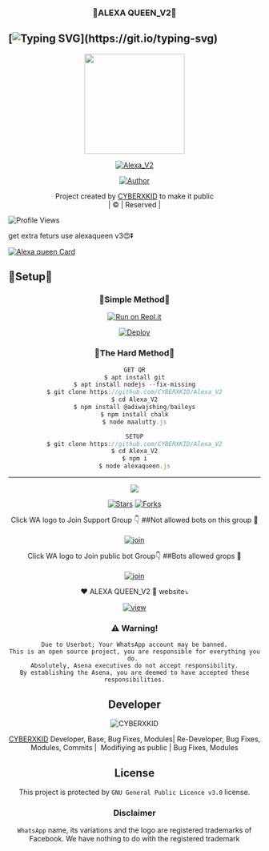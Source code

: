 <h3 align="center">👄ALEXA QUEEN_V2👄</h3>

## [![Typing SVG](https://readme-typing-svg.herokuapp.com?font=Lemon+milk&color=F5000&lines=Welcome+to+ALEXA-QUEEN_V2+WA+Bot...;Created+by+cyber+and+kidd...;This+is+a+Bgm+stickerbot...;With+more+features...)](https://git.io/typing-svg)

<div align="center">
  <img border-radius: 15px src="https://i.ibb.co/N6b6cv3/Alexaqueen.png" width="200" height="200"/>
  <p align="center">
<a href="#"><img title="Alexa_V2" src="https://img.shields.io/badge/Alexa_V2-green?colorA=%23ff0000&colorB=%23017e40&style=for-the-badge"></a>
</p>
  <p align="center">
<a href="https://github.com/CYBERXKID"><img title="Author" src="https://img.shields.io/badge/Author-Cyberxkid-/Alexa_V2?color=blue&style=for-the-badge&logo=whatsapp"></a>
</p>
</div>
<p align="center">
Project created by <a href="https://github.com/CYBERXKID">CYBERXKID</a> to make it public
    <br>
       | © |
        Reserved |
    <br> 
</p>

![Profile Views](https://hits.seeyoufarm.com/api/count/incr/badge.svg?url=https://github.com/CYBERXKID/Alexa_V2&title=Alexa_V2%20Views)

get extra feturs use alexaqueen v3😍⏬

[![Alexa queen Card](https://github-readme-stats.vercel.app/api/pin/?username=CYBERXKID&repo=ALEXA_V3&theme=nightowl)](https://github.com/CYBERXKID/ALEXA_V3)
  </div>
    

## 🎩Setup🎩
<div align="center">

  ### 👅Simple Method👅
 
[![Run on Repl.it](https://repl.it/badge/github/quiec/whatsAlfa)](https://replit.com/@Husniser/MAALUTTY-QR)
  

[![Deploy](https://www.herokucdn.com/deploy/button.svg)](https://heroku.com/deploy?template=https://github.com/CYBERXKID/Alexa_V2) 
 
### 🤒The Hard Method🤒
```js
GET QR
$ apt install git
$ apt install nodejs --fix-missing
$ git clone https://github.com/CYBERXKID/Alexa_V2
$ cd Alexa_V2
$ npm install @adiwajshing/baileys
$ npm install chalk
$ node maalutty.js
```
      
```js
SETUP
$ git clone https://github.com/CYBERXKID/Alexa_V2
$ cd Alexa_V2
$ npm i
$ node alexaqueen.js
```

----

  <p align="center">
  <a href="httsp://github.com/CYBERXKID/Alexa_V2">
    
<a href="https://github.com/farhan-dqz/followers">
<img src="https://img.shields.io/github/repo-size/farhan-dqz/Julie-Mwol?color=green&label=Repo%20total%20size&style=plastic">
<p align="center">
<a href="https://github.com/nijin-husni/followers"
<img title="Followers" src="https://img.shields.io/github/followers/CYBERXKID?color=blue&style=flat-square"></a>
<a href="https://github.com/CYBERXKID/Alexa_V2/stargazers/"><img title="Stars" src="https://img.shields.io/github/stars/CYBERXKID/Alexa_V2?color=blue&style=flat-trangle"></a>
<a href="https://github.com/CYBERXKID/Alexa_V2/network/members"><img title="Forks" src="https://img.shields.io/github/forks/CYBERXKID/Alexa_V2?color=blue&style=flat-trangle"></a>
</p>


Click WA logo to Join Support Group 👇
##Not allowed bots on this group 🔰
    <br>
<br>
  [![join](https://github.com/Alien-alfa/PublicBot/blob/main/wlogo.svg.png)](https://chat.whatsapp.com/FO3JyZPm1ma3vHyEQjaToY)
  <div align="center">


Click WA logo to Join public bot Group👇
##Bots allowed grops 🔰
    <br>
<br>
  [![join](https://github.com/Alien-alfa/PublicBot/blob/main/wlogo.svg.png)](https://chat.whatsapp.com/Gv3CdQTRQ3Z0UcArqhD3IB)
  <div align="center">

  </div

### ❤️ ALEXA QUEEN_V2 💙 website⤵️

[![view](https://i.ibb.co/cyXKpj7/images-7-1-1.jpg)](https://alexa_v2cyberxkid.blogspot.com)


### ⚠️ Warning! 
```
Due to Userbot; Your WhatsApp account may be banned.
This is an open source project, you are responsible for everything you do. 
Absolutely, Asena executives do not accept responsibility.
By establishing the Asena, you are deemed to have accepted these responsibilities.
```

## Developer
  <div align="center">
    
![CYBERXKID](https://github.com/CYBERXKID.png?size=100)

 [CYBERXKID](https://github.com/CYBERXKID)
Developer, Base, Bug Fixes, Modules| Re-Developer, Bug Fixes, Modules, Commits |  Modifiying  as   public | Bug Fixes, Modules 
  </div>
    


## License
This project is protected by `GNU General Public Licence v3.0` license.

### Disclaimer
`WhatsApp` name, its variations and the logo are registered trademarks of Facebook. We have nothing to do with the registered trademark
